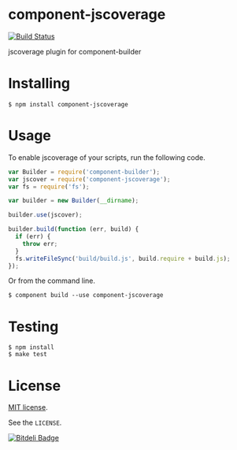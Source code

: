 # component-jscoverage

[![Build Status](https://travis-ci.org/Frapwings/component-jscoverage.png?branch=master)](https://travis-ci.org/Frapwings/component-jscoverage)

jscoverage plugin for component-builder

# Installing

```
$ npm install component-jscoverage
```

# Usage

To enable jscoverage of your scripts, run the following code.

```js
var Builder = require('component-builder');
var jscover = require('component-jscoverage');
var fs = require('fs');

var builder = new Builder(__dirname);

builder.use(jscover);

builder.build(function (err, build) {
  if (err) {
    throw err;
  }
  fs.writeFileSync('build/build.js', build.require + build.js);
});
```

Or from the command line.

```
$ component build --use component-jscoverage
```

# Testing

```
$ npm install
$ make test
```

# License

[MIT license](http://www.opensource.org/licenses/mit-license.php).

See the `LICENSE`.

[![Bitdeli Badge](https://d2weczhvl823v0.cloudfront.net/Frapwings/component-jscoverage/trend.png)](https://bitdeli.com/free "Bitdeli Badge")

